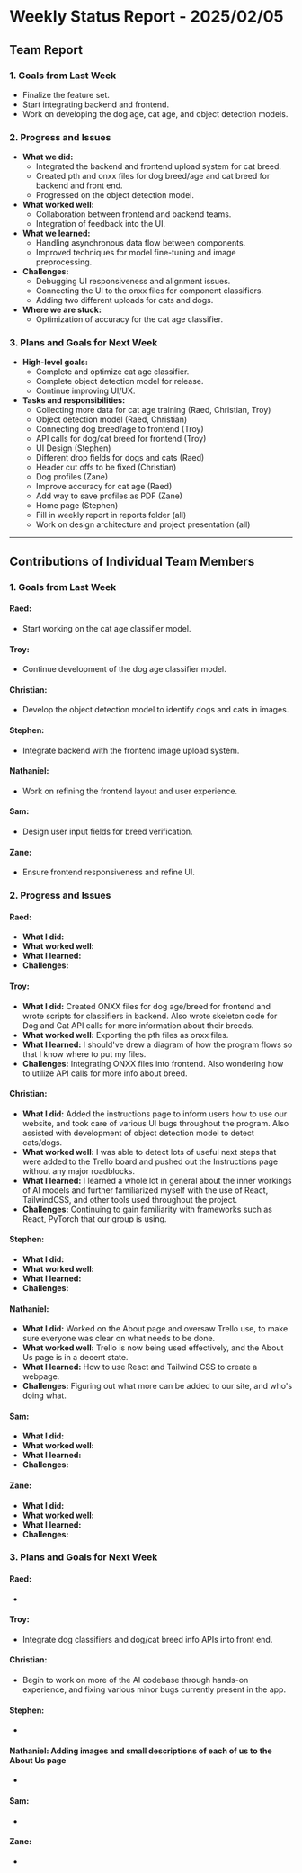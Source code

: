 # Weekly Status Report - 2025/02/05

## Team Report

### 1. Goals from Last Week

- Finalize the feature set.
- Start integrating backend and frontend.
- Work on developing the dog age, cat age, and object detection models.

### 2. Progress and Issues
- **What we did:**
  - Integrated the backend and frontend upload system for cat breed.
  - Created pth and onxx files for dog breed/age and cat breed for backend and front end.
  - Progressed on the object detection model.
- **What worked well:**
  - Collaboration between frontend and backend teams.
  - Integration of feedback into the UI.
- **What we learned:**
  - Handling asynchronous data flow between components.
  - Improved techniques for model fine-tuning and image preprocessing.
- **Challenges:**
  - Debugging UI responsiveness and alignment issues.
  - Connecting the UI to the onxx files for component classifiers.
  - Adding two different uploads for cats and dogs.
- **Where we are stuck:**
  - Optimization of accuracy for the cat age classifier.

### 3. Plans and Goals for Next Week
- **High-level goals:**
  - Complete and optimize cat age classifier.
  - Complete object detection model for release.
  - Continue improving UI/UX.
- **Tasks and responsibilities:**
  - Collecting more data for cat age training (Raed, Christian, Troy)
  - Object detection model (Raed, Christian)
  - Connecting dog breed/age to frontend (Troy)
  - API calls for dog/cat breed for frontend (Troy)
  - UI Design (Stephen)
  - Different drop fields for dogs and cats (Raed)
  - Header cut offs to be fixed (Christian)
  - Dog profiles (Zane)
  - Improve accuracy for cat age (Raed)
  - Add way to save profiles as PDF (Zane)
  - Home page (Stephen)
  - Fill in weekly report in reports folder (all)
  - Work on design architecture and project presentation (all)

---

## Contributions of Individual Team Members

### 1. Goals from Last Week

#### Raed:
- Start working on the cat age classifier model.

#### Troy:
- Continue development of the dog age classifier model.

#### Christian:
- Develop the object detection model to identify dogs and cats in images.

#### Stephen:
- Integrate backend with the frontend image upload system.

#### Nathaniel:
- Work on refining the frontend layout and user experience.

#### Sam:
- Design user input fields for breed verification.

#### Zane:
- Ensure frontend responsiveness and refine UI.

### 2. Progress and Issues

#### Raed:
- **What I did:** 
- **What worked well:** 
- **What I learned:** 
- **Challenges:** 

#### Troy:
- **What I did:** Created ONXX files for dog age/breed for frontend and wrote scripts for classifiers in backend. 
Also wrote skeleton code for Dog and Cat API calls for more information about their breeds.
- **What worked well:** Exporting the pth files as onxx files. 
- **What I learned:** I should've drew a diagram of how the program flows so that I know where to put my files. 
- **Challenges:** Integrating ONXX files into frontend. Also wondering how to utilize API calls for more info about breed.

#### Christian:
- **What I did:** Added the instructions page to inform users how to use our website, and took care of various UI bugs throughout the program. Also assisted with development of object detection model to detect cats/dogs.
- **What worked well:** I was able to detect lots of useful next steps that were added to the Trello board and pushed out the Instructions page without any major roadblocks.
- **What I learned:** I learned a whole lot in general about the inner workings of AI models and further familiarized myself with the use of React, TailwindCSS, and other tools used throughout the project.
- **Challenges:** Continuing to gain familiarity with frameworks such as React, PyTorch that our group is using.

#### Stephen:
- **What I did:** 
- **What worked well:** 
- **What I learned:** 
- **Challenges:** 

#### Nathaniel:
- **What I did:** Worked on the About page and oversaw Trello use, to make sure everyone was clear on what needs to be done.
- **What worked well:** Trello is now being used effectively, and the About Us page is in a decent state.
- **What I learned:** How to use React and Tailwind CSS to create a webpage.
- **Challenges:** Figuring out what more can be added to our site, and who's doing what.

#### Sam:
- **What I did:** 
- **What worked well:** 
- **What I learned:** 
- **Challenges:** 

#### Zane:
- **What I did:** 
- **What worked well:** 
- **What I learned:** 
- **Challenges:** 

### 3. Plans and Goals for Next Week

#### Raed:
- 

#### Troy:
- Integrate dog classifiers and dog/cat breed info APIs into front end. 

#### Christian:
- Begin to work on more of the AI codebase through hands-on experience, and fixing various minor bugs currently present in the app.

#### Stephen:
- 

#### Nathaniel: Adding images and small descriptions of each of us to the About Us page
- 

#### Sam:
- 

#### Zane:
- 
